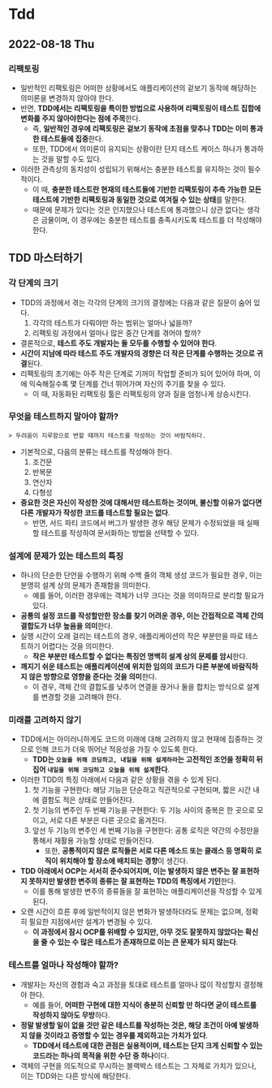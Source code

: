 # Tdd
## 2022-08-18 Thu
### 리팩토링
* 일반적인 리팩토링은 어떠한 상황에서도 애플리케이션의 겉보기 동작에 해당하는 의미론을 변경하지 않아야 한다.
* 반면, **TDD에서는 리팩토링을 특이한 방법으로 사용하며 리팩토링이 테스트 집합에 변화를 주지 않아야한다는 점에 주목**한다.
  * 즉, **일반적인 경우에 리팩토링은 겉보기 동작에 초점을 맞추나 TDD는 이미 통과한 테스트들에 집중**한다.
  * 또한, TDD에서 의미론이 유지되는 상황이란 단지 테스트 케이스 하나가 통과하는 것을 말할 수도 있다. 
* 이러한 관측상의 동치성이 성립되기 위해서는 충분한 테스트를 유지하는 것이 필수적이다.
  * 이 때, **충분한 테스트란 현재의 테스트들에 기반한 리팩토링이 추측 가능한 모든 테스트에 기반한 리팩토링과 동일한 것으로 여겨질 수 있는 상태**를 말한다.
  * 때문에 문제가 있다는 것은 인지했으나 테스트에 통과했으니 상관 없다는 생각은 금물이며, 이 경우에는 충분한 테스트를 충족시키도록 테스트를 더 작성해야 한다.
  
## TDD 마스터하기
### 각 단계의 크기
* TDD의 과정에서 겪는 각각의 단계의 크기의 결정에는 다음과 같은 질문이 숨어 있다.
  1. 각각의 테스트가 다뤄야만 하는 범위는 얼마나 넓을까?
  2. 리팩토링 과정에서 얼마나 많은 중간 단계를 겪어야 할까?
* 결론적으로, **테스트 주도 개발자는 둘 모두를 수행할 수 있어야 한다**.
* **시간이 지남에 따라 테스트 주도 개발자의 경향은 더 작은 단계를 수행하는 것으로 귀결**된다.
* 리팩토링의 초기에는 아주 작은 단계로 기꺼이 작업할 준비가 되어 있어야 하며, 이에 익숙해질수록 몇 단계를 건너 뛰어가며 자신의 주기를 찾을 수 있다.
  * 이 때, 자동화된 리팩토링 툴은 리팩토링의 양과 질을 엄청나게 상승시킨다.

### 무엇을 테스트하지 말아야 할까?
```
> 두려움이 지루함으로 변할 때까지 테스트를 작성하는 것이 바람직하다.
```
* 기본적으로, 다음의 분류는 테스트를 작성해야 한다.
  1. 조건문
  2. 반복문
  3. 연산자
  4. 다형성
* **중요한 것은 자신이 작성한 것에 대해서만 테스트하는 것이며, 불신할 이유가 없다면 다른 개발자가 작성한 코드를 테스트할 필요는 없다**.
  * 반면, 서드 파티 코드에서 버그가 발생한 경우 해당 문제가 수정되었을 때 실패할 테스트를 작성하여 문서화하는 방법을 선택할 수 있다.

### 설계에 문제가 있는 테스트의 특징
* 하나의 단순한 단언을 수행하기 위해 수백 줄의 객체 생성 코드가 필요한 경우, 이는 분명히 설계 상의 문제가 존재함을 의미한다.
  * 예를 들어, 이러한 경우에는 객체가 너무 크다는 것을 의미하므로 분리할 필요가 있다.
* **공통의 설정 코드를 작성할만한 장소를 찾기 어려운 경우, 이는 간접적으로 객체 간의 결합도가 너무 높음을 의미**한다.
* 실행 시간이 오래 걸리는 테스트의 경우, 애플리케이션의 작은 부분만을 따로 테스트하기 어렵다는 것을 의미한다.
  * **작은 부분만 테스트할 수 없다는 특징언 명백히 설계 상의 문제를 암시**한다.
* **깨지기 쉬운 테스트는 애플리케이션에 위치한 임의의 코드가 다른 부분에 바람직하지 않은 방향으로 영향을 준다는 것을 의미**한다.
  * 이 경우, 객체 간의 결합도를 낮추어 연결을 끊거나 둘을 합치는 방식으로 설계를 변경할 것을 고려해야 한다.

### 미래를 고려하지 않기
* TDD에서는 아이러니하게도 코드의 미래에 대해 고려하지 않고 현재에 집중하는 것으로 인해 코드가 더욱 뛰어난 적응성을 가질 수 있도록 한다.
  * **TDD는 `오늘을 위해 코딩하고, 내일을 위해 설계하라`는 고전적인 조언을 정확히 뒤집어 `내일을 위해 코딩하고 오늘을 위해 설계`한다**.
* 이러한 TDD의 특징 아래에서 다음과 같은 상황을 겪을 수 있게 된다.
  1. 첫 기능을 구현한다: 해당 기능은 단순하고 직관적으로 구현되며, 짧은 시간 내에 결함도 적은 상태로 만들어진다.
  2. 첫 기능의 변주인 두 번째 기능을 구현한다: 두 기능 사이의 중복은 한 곳으로 모이고, 서로 다른 부분은 다른 곳으로 옮겨진다.
  3. 앞선 두 기능의 변주인 세 번째 기능을 구현한다: 공통 로직은 약간의 수정만을 통해서 재활용 가능할 상태로 만들어진다.
     * 또한, **공통적이지 않은 로직들은 서로 다른 메소드 또는 클래스 등 명확히 로직이 위치해야 할 장소에 배치되는 경향**이 생긴다.
* **TDD 아래에서 OCP는 서서히 준수되어지며, 이는 발생하지 않은 변주는 잘 표현하지 못하지만 발생한 변주의 종류는 잘 표현하는 TDD의 특징에서 기인**한다.
  * 이를 통해 발생한 변주의 종류들을 잘 표현하는 애플리케이션을 작성할 수 있게 된다.
* 오랜 시간이 흐른 후에 일반적이지 않은 변화가 발생하더라도 문제는 없으며, 정확히 필요한 지점에서만 설계가 변경될 수 있다.
  * **이 과정에서 잠시 OCP를 위배할 수 있지만, 아무 것도 잘못하지 않았다는 확신을 줄 수 있는 수 많은 테스트가 존재하므로 이는 큰 문제가 되지 않는다**.

### 테스트를 얼마나 작성해야 할까?
* 개발자는 자신의 경험과 숙고 과정을 토대로 테스트를 얼마나 많이 작성할지 결정해야 한다.
  * 예를 들어, **어떠한 구현에 대한 지식이 충분히 신뢰할 만 하다면 굳이 테스트를 작성하지 않아도 무방**하다.
* **정말 발생할 일이 없을 것만 같은 테스트를 작성하는 것은, 해당 조건이 아예 발생하지 않을 것이라고 증명할 수 있는 경우를 제외하고는 가치가 있다**.
  * **TDD에서 테스트에 대한 관점은 실용적이며, 테스트는 단지 크게 신뢰할 수 있는 코드라는 하나의 목적을 위한 수단 중 하나**이다.
* 객체의 구현을 의도적으로 무시하는 블랙박스 테스트는 그 자체로 가치가 있으나, 이는 TDD와는 다른 방식에 해당한다.